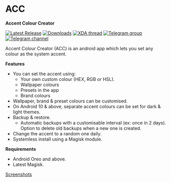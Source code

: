 # ACC

**Accent Colour Creator**  

[![Latest Release](https://img.shields.io/github/v/release/kirillsvc/ACC.svg?logo=github)](https://github.com/kirillsvc/ACC/releases/latest) [![Downloads](https://img.shields.io/github/downloads/Akilesh-T/ACC/total.svg)](https://github.com/Akilesh-T/ACC/releases) [![XDA thread](https://img.shields.io/badge/XDA-Thread-orange.svg?logo=xda-developers)](https://forum.xda-developers.com/android/apps-games/app-magisk-module-qacc-custom-accent-t4011747) [![Telegram group](https://img.shields.io/badge/Telegram-Group-blue.svg?logo=telegram)](https://t.me/ACCUnoffical) [![Telegram channel](https://img.shields.io/badge/Telegram-Channel-blue.svg?logo=telegram)](https://t.me/ACCUnofficalUpdates)

Accent Colour Creator (ACC) is an android app which lets you set any colour as the system accent. 

**Features**

* You can set the accent using: 
	* Your own custom colour (HEX, RGB or HSL).
	* Wallpaper colours
	* Presets in the app
	* Brand colours
* Wallpaper, brand & preset colours can be customised.
* On Android 10 & above, separate accent colours can be set for dark & light themes.
* Backup & restore.
	* Automatic backups with a customisable interval (ex: once in 2 days). Option to delete old backups when a new one is created.
* Change the accent to a random one daily.
* Systemless install using a Magisk module.

**Requirements**

* Android Oreo and above.
* Latest Magisk.

[Screenshots](https://github.com/ACC/screenshots)

